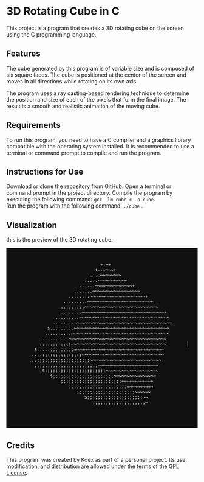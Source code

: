 # 3D Rotating Cube in C

This project is a program that creates a 3D rotating cube on the screen using the C programming language.

## Features

The cube generated by this program is of variable size and is composed of six square faces. The cube is positioned at the center of the screen and moves in all directions while rotating on its own axis.

The program uses a ray casting-based rendering technique to determine the position and size of each of the pixels that form the final image. The result is a smooth and realistic animation of the moving cube.

## Requirements

To run this program, you need to have a C compiler and a graphics library compatible with the operating system installed. It is recommended to use a terminal or command prompt to compile and run the program.

## Instructions for Use

Download or clone the repository from GitHub.
Open a terminal or command prompt in the project directory.
Compile the program by executing the following command: ```gcc -lm cube.c -o cube```.<br>
Run the program with the following command: ```./cube``` .

## Visualization

this is the preview of the 3D rotating cube:

![3D Rotating Cube](./img/Cube.gif)

## Credits

This program was created by Kdex as part of a personal project. Its use, modification, and distribution are allowed under the terms of the [GPL License](https://en.wikipedia.org/wiki/GNU_General_Public_License "GPL License").

